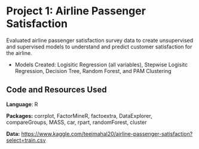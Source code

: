 
# Project 1: Airline Passenger Satisfaction
Evaluated airline passenger satisfaction survey data to create unsupervised and supervised models to understand and predict customer satisfaction for the airline.

* Models Created: Logisitic Regression (all variables), Stepwise Logisitc Regression, Decision Tree, Random Forest, and PAM Clustering

## Code and Resources Used
**Language**: R 

**Packages:** corrplot, FactorMineR, factoextra, DataExplorer, compareGroups, MASS, car, rpart, randomForest, cluster 

**Data:** https://www.kaggle.com/teejmahal20/airline-passenger-satisfaction?select=train.csv

